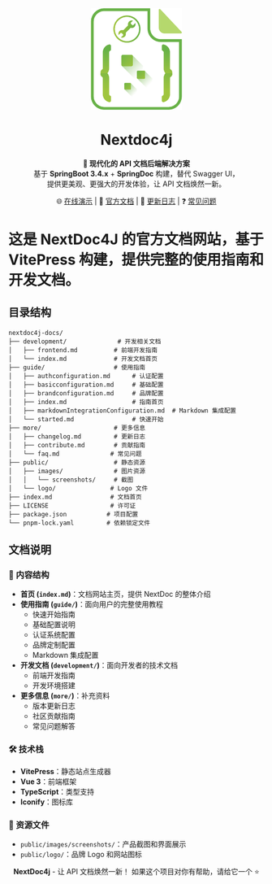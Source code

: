 <p align="center">
  <img src="public/logo/logo.png" alt="Nextdoc4j Logo" width="180">
</p>

<h1 align="center">Nextdoc4j</h1>

<p align="center">
  <strong>🚀 现代化的 API 文档后端解决方案</strong><br>
  基于 <strong>SpringBoot 3.4.x</strong> + <strong>SpringDoc</strong> 构建，替代 Swagger UI，<br>
  提供更美观、更强大的开发体验，让 API 文档焕然一新。
</p>

<p align="center">
  🌐 <a href="https://demo.nextdoc4j.top/">在线演示</a> |
  📘 <a href="https://nextdoc4j.top/">官方文档</a> |
  🧩 <a href="https://nextdoc4j.top/more/changelog.html">更新日志</a> |
  ❓ <a href="https://nextdoc4j.top/more/faq.html">常见问题</a>
</p>

# 这是 NextDoc4J 的官方文档网站，基于 VitePress 构建，提供完整的使用指南和开发文档。

## 目录结构

```
nextdoc4j-docs/
├── development/              # 开发相关文档
│   ├── frontend.md          # 前端开发指南
│   └── index.md             # 开发文档首页
├── guide/                   # 使用指南
│   ├── authconfiguration.md      # 认证配置
│   ├── basicconfiguration.md     # 基础配置
│   ├── brandconfiguration.md     # 品牌配置
│   ├── index.md                  # 指南首页
│   ├── markdownIntegrationConfiguration.md  # Markdown 集成配置
│   └── started.md                # 快速开始
├── more/                    # 更多信息
│   ├── changelog.md         # 更新日志
│   ├── contribute.md        # 贡献指南
│   └── faq.md              # 常见问题
├── public/                  # 静态资源
│   ├── images/              # 图片资源
│   │   └── screenshots/     # 截图
│   └── logo/               # Logo 文件
├── index.md                # 文档首页
├── LICENSE                 # 许可证
├── package.json           # 项目配置
└── pnpm-lock.yaml         # 依赖锁定文件
```

## 文档说明

### 📖 内容结构

- **首页 (`index.md`)**：文档网站主页，提供 NextDoc 的整体介绍
- **使用指南 (`guide/`)**：面向用户的完整使用教程
    - 快速开始指南
    - 基础配置说明
    - 认证系统配置
    - 品牌定制配置
    - Markdown 集成配置
- **开发文档 (`development/`)**：面向开发者的技术文档
    - 前端开发指南
    - 开发环境搭建
- **更多信息 (`more/`)**：补充资料
    - 版本更新日志
    - 社区贡献指南
    - 常见问题解答

### 🛠️ 技术栈

- **VitePress**：静态站点生成器
- **Vue 3**：前端框架
- **TypeScript**：类型支持
- **Iconify**：图标库

### 📸 资源文件

- `public/images/screenshots/`：产品截图和界面展示
- `public/logo/`：品牌 Logo 和网站图标

<div align="center">

**NextDoc4j** - 让 API 文档焕然一新！ 如果这个项目对你有帮助，请给它一个 ⭐️

</div>
